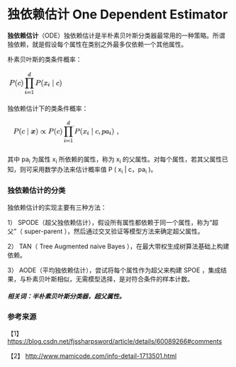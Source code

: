 # 独依赖估计 One Dependent Estimator

**独依赖估计**（ODE）独依赖估计是半朴素贝叶斯分类器最常用的一种策略。所谓独依赖，就是假设每个属性在类别之外最多仅依赖一个其他属性。

朴素贝叶斯的类条件概率：

![](独立依赖估计1.png)

独依赖估计下的类条件概率：

![](独依赖估计2.png)

其中 pa<sub>i</sub> 为属性 x<sub>i</sub> 所依赖的属性，称为 x<sub>i</sub> 的父属性。对每个属性，若其父属性已知，则可采用数学办法来估计概率值 P ( x<sub>i</sub> | c，pa<sub>i</sub> )。



### 独依赖估计的分类

独依赖估计的实现主要有三种方法：

1） SPODE（超父独依赖估计），假设所有属性都依赖于同一个属性，称为“超父”（ super-parent ），然后通过交叉验证等模型方法来确定超父属性。

2） TAN（ Tree Augmented naive Bayes ），在最大带权生成树算法基础上构建依赖。

3） AODE（平均独依赖估计），尝试将每个属性作为超父来构建 SPOE ，集成结果，与朴素贝叶斯相似，无需模型选择，是对符合条件的样本计数。

##### 相关词：半朴素贝叶斯分类器，超父属性。

### 参考来源

【1】  https://blog.csdn.net/fjssharpsword/article/details/60089266#comments

【2】  http://www.mamicode.com/info-detail-1713501.html